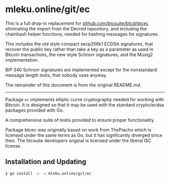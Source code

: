 mleku.online/git/ec
=====

This is a full drop-in replacement for
[github.com/btcsuite/btcd/btcec](https://github.com/btcsuite/btcd/tree/master/btcec)
eliminating the import from the Decred repository, and including the chainhash
helper functions, needed for hashing messages for signatures.

This includes the old style compact secp256k1 ECDSA signatures, that recover the 
public key rather than take a key as a parameter as used in Bitcoin
transactions, the new style Schnorr signatures, and the Musig2 implementation.

BIP 340 Schnorr signatures are implemented except for the nonstandard message length
tests, that nobody uses anyway.

The remainder of this document is from the original README.md.

------------------------------------------------------------------------------

Package `ec` implements elliptic curve cryptography needed for working with
Bitcoin. It is designed so that it may be used with the standard
crypto/ecdsa packages provided with Go.

A comprehensive suite of testis provided to ensure proper functionality.

Package btcec was originally based on work from ThePiachu which is licensed under
the same terms as Go, but it has signficantly diverged since then. The btcsuite
developers original is licensed under the liberal ISC license.

## Installation and Updating

```bash
$ go install -u -v mleku.online/git/ec
```
